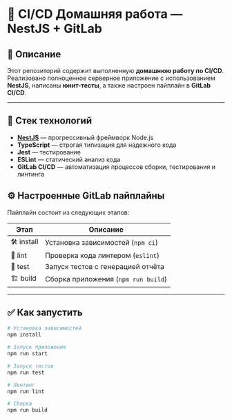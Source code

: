 # 🧪 CI/CD Домашняя работа — NestJS + GitLab

## 📌 Описание

Этот репозиторий содержит выполненную **домашнюю работу по CI/CD**. Реализовано полноценное серверное приложение с
использованием **NestJS**, написаны **юнит-тесты**, а также настроен пайплайн в **GitLab CI/CD**.

---

## 🚀 Стек технологий

- **[NestJS](https://nestjs.com/)** — прогрессивный фреймворк Node.js
- **TypeScript** — строгая типизация для надежного кода
- **Jest** — тестирование
- **ESLint** — статический анализ кода
- **GitLab CI/CD** — автоматизация процессов сборки, тестирования и линтинга

## ⚙️ Настроенные GitLab пайплайны

Пайплайн состоит из следующих этапов:

| Этап       | Описание                            |
|------------|-------------------------------------|
| 🛠 install | Установка зависимостей (`npm ci`)   |
| 🧹 lint    | Проверка кода линтером (`eslint`)   |
| 🧪 test    | Запуск тестов с генерацией отчёта   |
| 🏗 build   | Сборка приложения (`npm run build`) |

---

## ✅ Как запустить

```bash
# Установка зависимостей
npm install

# Запуск приложения
npm run start

# Запуск тестов
npm run test

# Линтинг
npm run lint

# Сборка
npm run build